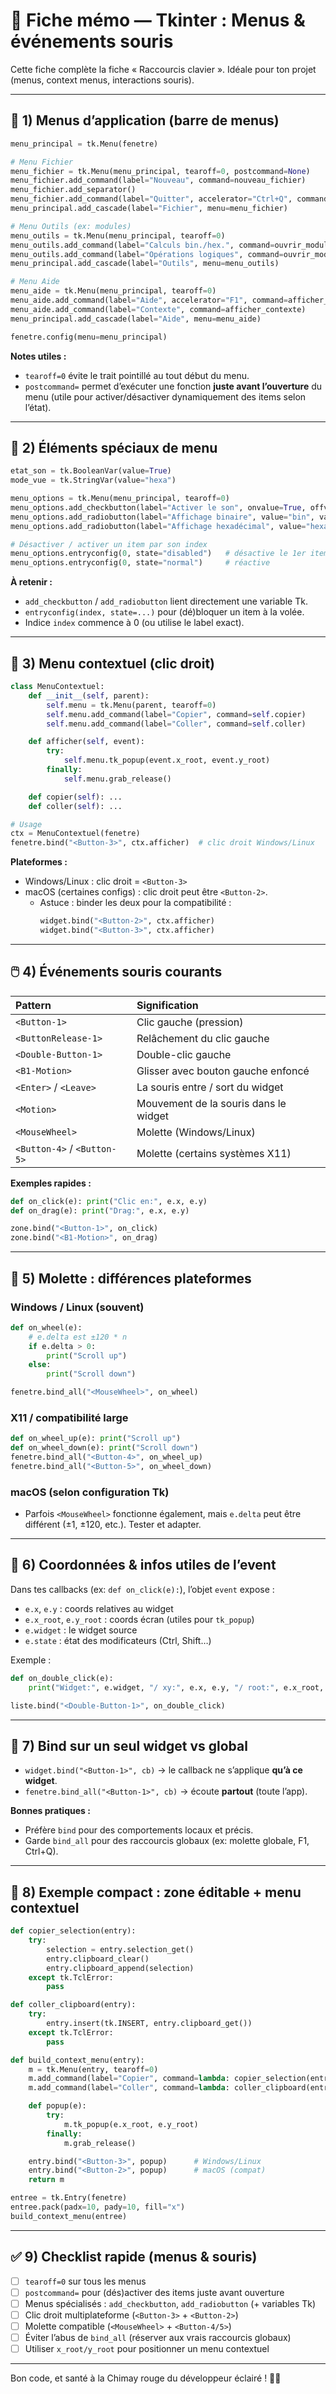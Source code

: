 # 🧭 Fiche mémo — Tkinter : Menus & événements souris

Cette fiche complète la fiche « Raccourcis clavier ». Idéale pour ton projet (menus, context menus, interactions souris).

---

## 🍔 1) Menus d’application (barre de menus)

```python
menu_principal = tk.Menu(fenetre)

# Menu Fichier
menu_fichier = tk.Menu(menu_principal, tearoff=0, postcommand=None)
menu_fichier.add_command(label="Nouveau", command=nouveau_fichier)
menu_fichier.add_separator()
menu_fichier.add_command(label="Quitter", accelerator="Ctrl+Q", command=fenetre.destroy)
menu_principal.add_cascade(label="Fichier", menu=menu_fichier)

# Menu Outils (ex: modules)
menu_outils = tk.Menu(menu_principal, tearoff=0)
menu_outils.add_command(label="Calculs bin./hex.", command=ouvrir_module_calculs)
menu_outils.add_command(label="Opérations logiques", command=ouvrir_module_logique)
menu_principal.add_cascade(label="Outils", menu=menu_outils)

# Menu Aide
menu_aide = tk.Menu(menu_principal, tearoff=0)
menu_aide.add_command(label="Aide", accelerator="F1", command=afficher_aide)
menu_aide.add_command(label="Contexte", command=afficher_contexte)
menu_principal.add_cascade(label="Aide", menu=menu_aide)

fenetre.config(menu=menu_principal)
```

**Notes utiles :**
- `tearoff=0` évite le trait pointillé au tout début du menu.
- `postcommand=` permet d’exécuter une fonction **juste avant l’ouverture** du menu (utile pour activer/désactiver dynamiquement des items selon l’état).

---

## 🔘 2) Éléments spéciaux de menu

```python
etat_son = tk.BooleanVar(value=True)
mode_vue = tk.StringVar(value="hexa")

menu_options = tk.Menu(menu_principal, tearoff=0)
menu_options.add_checkbutton(label="Activer le son", onvalue=True, offvalue=False, variable=etat_son)
menu_options.add_radiobutton(label="Affichage binaire", value="bin", variable=mode_vue)
menu_options.add_radiobutton(label="Affichage hexadécimal", value="hexa", variable=mode_vue)

# Désactiver / activer un item par son index
menu_options.entryconfig(0, state="disabled")   # désactive le 1er item
menu_options.entryconfig(0, state="normal")     # réactive
```

**À retenir :**
- `add_checkbutton` / `add_radiobutton` lient directement une variable Tk.
- `entryconfig(index, state=...)` pour (dé)bloquer un item à la volée.
- Indice `index` commence à 0 (ou utilise le label exact).

---

## 📜 3) Menu contextuel (clic droit)

```python
class MenuContextuel:
    def __init__(self, parent):
        self.menu = tk.Menu(parent, tearoff=0)
        self.menu.add_command(label="Copier", command=self.copier)
        self.menu.add_command(label="Coller", command=self.coller)

    def afficher(self, event):
        try:
            self.menu.tk_popup(event.x_root, event.y_root)
        finally:
            self.menu.grab_release()

    def copier(self): ...
    def coller(self): ...

# Usage
ctx = MenuContextuel(fenetre)
fenetre.bind("<Button-3>", ctx.afficher)  # clic droit Windows/Linux
```

**Plateformes :**
- Windows/Linux : clic droit = `<Button-3>`
- macOS (certaines configs) : clic droit peut être `<Button-2>`.
  - Astuce : binder les deux pour la compatibilité :
    ```python
    widget.bind("<Button-2>", ctx.afficher)
    widget.bind("<Button-3>", ctx.afficher)
    ```

---

## 🖱️ 4) Événements souris courants

| Pattern | Signification |
|:--|:--|
| `<Button-1>` | Clic gauche (pression) |
| `<ButtonRelease-1>` | Relâchement du clic gauche |
| `<Double-Button-1>` | Double-clic gauche |
| `<B1-Motion>` | Glisser avec bouton gauche enfoncé |
| `<Enter>` / `<Leave>` | La souris entre / sort du widget |
| `<Motion>` | Mouvement de la souris dans le widget |
| `<MouseWheel>` | Molette (Windows/Linux) |
| `<Button-4>` / `<Button-5>` | Molette (certains systèmes X11) |

**Exemples rapides :**
```python
def on_click(e): print("Clic en:", e.x, e.y)
def on_drag(e): print("Drag:", e.x, e.y)

zone.bind("<Button-1>", on_click)
zone.bind("<B1-Motion>", on_drag)
```

---

## 🔄 5) Molette : différences plateformes

### Windows / Linux (souvent)
```python
def on_wheel(e):
    # e.delta est ±120 * n
    if e.delta > 0:
        print("Scroll up")
    else:
        print("Scroll down")

fenetre.bind_all("<MouseWheel>", on_wheel)
```

### X11 / compatibilité large
```python
def on_wheel_up(e): print("Scroll up")
def on_wheel_down(e): print("Scroll down")
fenetre.bind_all("<Button-4>", on_wheel_up)
fenetre.bind_all("<Button-5>", on_wheel_down)
```

### macOS (selon configuration Tk)
- Parfois `<MouseWheel>` fonctionne également, mais `e.delta` peut être différent (±1, ±120, etc.). Tester et adapter.

---

## 🎯 6) Coordonnées & infos utiles de l’event

Dans tes callbacks (ex: `def on_click(e):`), l’objet `event` expose :

- `e.x`, `e.y` : coords relatives au widget
- `e.x_root`, `e.y_root` : coords écran (utiles pour `tk_popup`)
- `e.widget` : le widget source
- `e.state` : état des modificateurs (Ctrl, Shift…)

Exemple :
```python
def on_double_click(e):
    print("Widget:", e.widget, "/ xy:", e.x, e.y, "/ root:", e.x_root, e.y_root)

liste.bind("<Double-Button-1>", on_double_click)
```

---

## 🧼 7) Bind sur un seul widget vs global

- `widget.bind("<Button-1>", cb)` → le callback ne s’applique **qu’à ce widget**.
- `fenetre.bind_all("<Button-1>", cb)` → écoute **partout** (toute l’app).

**Bonnes pratiques :**
- Préfère `bind` pour des comportements locaux et précis.
- Garde `bind_all` pour des raccourcis globaux (ex: molette globale, F1, Ctrl+Q).

---

## 🧪 8) Exemple compact : zone éditable + menu contextuel

```python
def copier_selection(entry):
    try:
        selection = entry.selection_get()
        entry.clipboard_clear()
        entry.clipboard_append(selection)
    except tk.TclError:
        pass

def coller_clipboard(entry):
    try:
        entry.insert(tk.INSERT, entry.clipboard_get())
    except tk.TclError:
        pass

def build_context_menu(entry):
    m = tk.Menu(entry, tearoff=0)
    m.add_command(label="Copier", command=lambda: copier_selection(entry))
    m.add_command(label="Coller", command=lambda: coller_clipboard(entry))

    def popup(e):
        try:
            m.tk_popup(e.x_root, e.y_root)
        finally:
            m.grab_release()

    entry.bind("<Button-3>", popup)      # Windows/Linux
    entry.bind("<Button-2>", popup)      # macOS (compat)
    return m

entree = tk.Entry(fenetre)
entree.pack(padx=10, pady=10, fill="x")
build_context_menu(entree)
```

---

## ✅ 9) Checklist rapide (menus & souris)

- [ ] `tearoff=0` sur tous les menus
- [ ] `postcommand=` pour (dés)activer des items juste avant ouverture
- [ ] Menus spécialisés : `add_checkbutton`, `add_radiobutton` (+ variables Tk)
- [ ] Clic droit multiplateforme (`<Button-3>` + `<Button-2>`)
- [ ] Molette compatible (`<MouseWheel>` + `<Button-4/5>`)
- [ ] Éviter l’abus de `bind_all` (réserver aux vrais raccourcis globaux)
- [ ] Utiliser `x_root/y_root` pour positionner un menu contextuel

---

Bon code, et santé à la Chimay rouge du développeur éclairé ! 🍺😄
